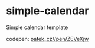 # simple-calendar
Simple calendar template

codepen: [patek_cz//pen/ZEVeXjw](https://codepen.io/patek_cz/pen/ZEVeXjw)
